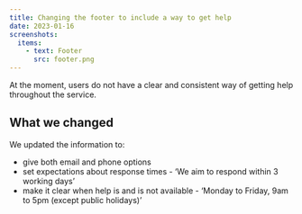```yaml
---
title: Changing the footer to include a way to get help
date: 2023-01-16
screenshots:
  items:
    - text: Footer
      src: footer.png
---
```


At the moment, users do not have a clear and consistent way of getting help throughout the service.

## What we changed

We updated the information to:

- give both email and phone options
- set expectations about response times - ‘We aim to respond within 3 working days’
- make it clear when help is and is not available - ‘Monday to Friday, 9am to 5pm (except public holidays)’

